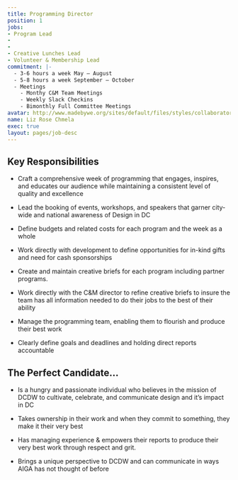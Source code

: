 ```yaml
---
title: Programming Director
position: 1
jobs:
- Program Lead
- 
- 
- Creative Lunches Lead
- Volunteer & Membership Lead
commitment: |-
  - 3-6 hours a week May – August
  - 5-8 hours a week September – October
  - Meetings
    - Monthy C&M Team Meetings
    - Weekly Slack Checkins
    - Bimonthly Full Committee Meetings
avatar: http://www.madebywe.org/sites/default/files/styles/collaborators_grid/public/mxwcollaborator_lr.png?itok=0XfisC2e
name: Liz Rose Chmela
exec: true
layout: pages/job-desc
---
```


## Key Responsibilities

* Craft a comprehensive week of programming that engages, inspires, and educates our audience while maintaining a consistent level of quality and excellence

* Lead the booking of events, workshops, and speakers that garner city-wide and national awareness of Design in DC

* Define budgets and related costs for each program and the week as a whole

* Work directly with development to define opportunities for in-kind gifts and need for cash sponsorships

* Create and maintain creative briefs for each program including partner programs.

* Work directly with the C&M director to refine creative briefs to insure the team has all information needed to do their jobs to the best of their ability

* Manage the programming team, enabling them to flourish and produce their best work

* Clearly define goals and deadlines and holding direct reports accountable

## The Perfect Candidate…

* Is a hungry and passionate individual who believes in the mission of DCDW to cultivate, celebrate, and communicate design and it’s impact in DC

* Takes ownership in their work and when they commit to something, they make it their very best

* Has managing experience & empowers their reports to produce their very best work through respect and grit.

* Brings a unique perspective to DCDW and can communicate in ways AIGA has not thought of before